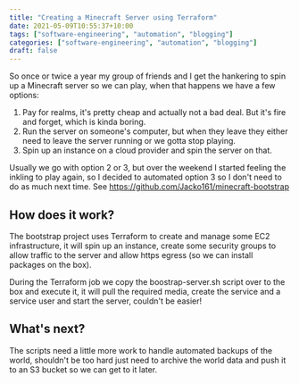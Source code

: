 ```yaml
---
title: "Creating a Minecraft Server using Terraform"
date: 2021-05-09T10:55:37+10:00
tags: ["software-engineering", "automation", "blogging"]
categories: ["software-engineering", "automation", "blogging"]
draft: false
---
```


So once or twice a year my group of friends and I get the hankering to spin up a Minecraft server so we can play, when that happens we have a few options:
1. Pay for realms, it's pretty cheap and actually not a bad deal. But it's fire and forget, which is kinda boring.
2. Run the server on someone's computer, but when they leave they either need to leave the server running or we gotta stop playing.
3. Spin up an instance on a cloud provider and spin the server on that.


Usually we go with option 2 or 3, but over the weekend I started feeling the inkling to play again, so I decided to automated option 3 so I don't need to do as much next time. See https://github.com/Jacko161/minecraft-bootstrap

## How does it work?

The bootstrap project uses Terraform to create and manage some EC2 infrastructure, it will spin up an instance, create some security groups to allow traffic to the server and allow https egress (so we can install packages on the box). 

During the Terraform job we copy the boostrap-server.sh script over to the box and execute it, it will pull the required media, create the service and a service user and start the server, couldn't be easier!

## What's next?

The scripts need a little more work to handle automated backups of the world, shouldn't be too hard just need to archive the world data and push it to an S3 bucket so we can get to it later.
